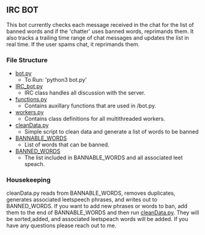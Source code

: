## IRC BOT
This bot currently checks each message received in the chat for the list of banned words and if the 'chatter' uses banned words, reprimands them. It also tracks a trailing time range of chat messages and updates the list in real time. If the user spams chat, it reprimands them.

### File Structure
* [bot.py](./bot.py)
  * To Run: 'python3 bot.py'
* [IRC_bot.py](./IRC_bot.py)
  * IRC class handles all discussion with the server.
* [functions.py](./functions.py)
  * Contains auxillary functions that are used in /bot.py.
* [workers.py](./workers.py)
  * Contains class definitions for all multithreaded workers.
* [cleanData.py](./cleanData.py)
   * Simple script to clean data and generate a list of words to be banned
* [BANNABLE_WORDS](./BANNABLE_WORDS)
  * List of words that can be banned.
* [BANNED_WORDS](./BANNED_WORDS)
  * The list included in BANNABLE_WORDS and all associated leet speach.

### Housekeeping
cleanData.py reads from BANNABLE_WORDS, removes duplicates, generates associated leetspeech phrases,
and writes out to BANNED_WORDS. If you want to add new phrases or words to ban, add them to the end of BANNABLE_WORDS
and then run [cleanData.py](./cleanData.py). They will be sorted,added, and associated leetspeach words will be added.
If you have any questions please reach out to me.
